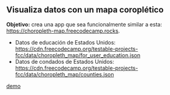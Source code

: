 ## Visualiza datos con un mapa coroplético

**Objetivo:** crea una app que sea funcionalmente similar a esta: https://choropleth-map.freecodecamp.rocks.

- Datos de educación de Estados Unidos: https://cdn.freecodecamp.org/testable-projects-fcc/data/choropleth_map/for_user_education.json
- Datos de condados de Estados Unidos: https://cdn.freecodecamp.org/testable-projects-fcc/data/choropleth_map/counties.json

[demo](https://visualizacion-de-datos-proyecto4.surge.sh/)
